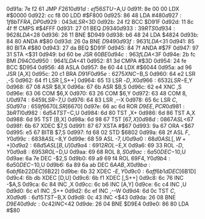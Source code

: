 0d91a: 7e f2 61     JMP    $F261
0d91d: ef 56        STU    -$A,U
0d91f: 8e 00 00     LDX    #$0000
0d922: cc f8 00     LDD    #$F800
0d925: 86 48        LDA    #$48
0d927: 1f 8b        TFR    A,DP
0d929: 04 3d        LSR    <$3D
0d92b: 24 f2        BCC    $D91F
0d92d: 11 8c 4f ff  CMPS   #$4FFF
0d931: 27 01        BEQ    $D934
0d933: 39           RTS
0d934: 96 28        LDA    <$28
0d936: 26 11        BNE    $D949
0d938: b6 48 24     LDA    $4824
0d93b: 84 80        ANDA   #$80
0d93d: 26 0a        BNE    $D949
0d93f: 96 31        LDA    <$31
0d941: 85 80        BITA   #$80
0d943: 27 da        BEQ    $D91F
0d945: 84 7f        ANDA   #$7F
0d947: 97 31        STA    <$31
0d949: bd 60 be     JSR    $60BE
0d94c: 96 3f        LDA    <$3F
0d94e: 2b fc        BMI    $D94C
0d950: 96 41        LDA    <$41
0d952: 81 3d        CMPA   #$3D
0d954: 24 fe        BCC    $D954
0d956: 48           ASLA
0d957: 8e 60 44     LDX    #$6044
0d95a: ad 96        JSR    [A,X]
0d95c: 20 c1        BRA    $D91F
0d95e: 62 75        XNC    -$B,S
0d960: 64 e2        LSR    ,-S
0d962: 64 f1        LSR    [,S++]
0d964: 65 13        LSR    -$D,X
0d966: 65 32        LSR    -$E,Y
0d968: 67 08        ASR    $8,X
0d96a: 67 6b        ASR    $B,S
0d96c: 62 e4        XNC    ,S
0d96e: 63 06        COM    $6,X
0d970: 63 26        COM    $6,Y
0d972: 63 48        COM    $8,U
0d974: 64 59        LSR    -$7,U
0d976: 64 83        LSR    ,--X
0d978: 65 6c        LSR    $C,S
0d97a: 65 9f 66 70  LSR    [$6670]
0d97e: 66 ac 6d     ROR    $D9EE,PCR
0d981: 3b           RTI
0d982: 6d 54        TST    -$C,U
0d984: 6d 80        TST    ,X+
0d986: 6d 86        TST    A,X
0d988: 6d 95        TST    [B,X]
0d98a: 6d 98 67     TST    [$67,X]
0d98d: 08 67        ASL    <$67
0d98f: 6b 67        XDEC   $7,S
0d991: 87 67        XSTA   #$67
0d993: 9a 67        ORA    <$67
0d995: e5 67        BITB   $7,S
0d997: fd 68 02     STD    $6802
0d99a: 68 2f        ASL    $F,Y
0d99c: 68 38        ASL    -$8,Y
0d99e: 68 59        ASL    -$7,U
0d9a0: 68 d0        ASL    [,W++]
0d9a2: 68 d5        ASL    [B,U]
0d9a4: 69 12        ROL    -$E,X
0d9a6: 69 33        ROL    -$D,Y
0d9a8: 69 53        ROL    -$D,U
0d9aa: 69 68        ROL    $8,S
0d9ac: 6a 50        DEC    -$10,U
0d9ae: 6a 7e        DEC    -$2,S
0d9b0: 69 a9 69 f4  ROL    $69F4,Y
0d9b4: 6a 50        DEC    -$10,U
0d9b6: 6a 89 6a ab  DEC    $6AAB,X
0d9ba: 6a bf 6b 22  DEC    [$6B22]
0d9be: 6b 32        XDEC   -$E,Y
0d9c0: 6a ff 6b 1d  DEC    [$6B1D]
0d9c4: 6b db        XDEC   [D,U]
0d9c6: 6b f1        XDEC   [,S++]
0d9c8: 6c 76        INC    -$A,S
0d9ca: 6c 84        INC    ,X
0d9cc: 6c b6        INC    [A,Y]
0d9ce: 6c c4        INC    ,U
0d9d0: 6c e1        INC    ,S++
0d9d2: 6c ef        INC    ,--W
0d9d4: 6d 0c        TST    $C,X
0d9d6: 6d 15        TST    -$B,X
0d9d8: 0c 43        INC    <$43
0d9da: 26 08        BNE    $D9E4
0d9dc: 0c 42        INC    <$42
0d9de: 26 04        BNE    $D9E4
0d9e0: 86 80        LDA    #$80
